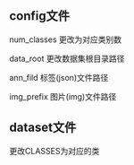 ## config文件

num_classes 更改为对应类别数

data_root 更改数据集根目录路径

ann_fild   标签(json)文件路径

img_prefix  图片(img)文件路径

## dataset文件

更改CLASSES为对应的类